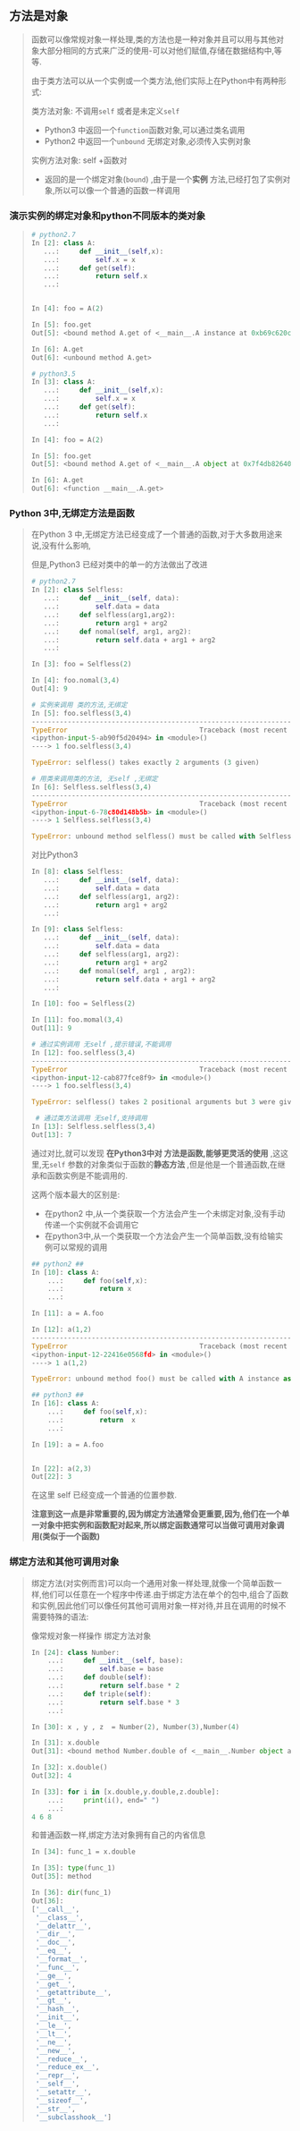 ## 方法是对象

> 函数可以像常规对象一样处理,类的方法也是一种对象并且可以用与其他对象大部分相同的方式来广泛的使用-可以对他们赋值,存储在数据结构中,等等.
>
> 由于类方法可以从一个实例或一个类方法,他们实际上在Python中有两种形式:
>
> 类方法对象: 不调用`self` 或者是未定义`self`
>
> * Python3 中返回一个`function`函数对象,可以通过类名调用
> * Python2 中返回一个`unbound` 无绑定对象,必须传入实例对象
>
> 实例方法对象: self +函数对
>
> * 返回的是一个绑定对象(`bound`) ,由于是一个**实例** 方法,已经打包了实例对象,所以可以像一个普通的函数一样调用

### 演示实例的绑定对象和python不同版本的类对象

> ```python
> # python2.7
> In [2]: class A:
>    ...:     def __init__(self,x):
>    ...:         self.x = x
>    ...:     def get(self):
>    ...:         return self.x
>    ...:
>
>
> In [4]: foo = A(2)
>
> In [5]: foo.get
> Out[5]: <bound method A.get of <__main__.A instance at 0xb69c620c>>
>
> In [6]: A.get
> Out[6]: <unbound method A.get>
> ```
>
> ```python
> # python3.5
> In [3]: class A:
>    ...:     def __init__(self,x):
>    ...:         self.x = x
>    ...:     def get(self):
>    ...:         return self.x
>    ...:
>
> In [4]: foo = A(2)
>
> In [5]: foo.get
> Out[5]: <bound method A.get of <__main__.A object at 0x7f4db8264048>>
>
> In [6]: A.get
> Out[6]: <function __main__.A.get>
> ```

### Python 3中,无绑定方法是函数

> 在Python 3 中,无绑定方法已经变成了一个普通的函数,对于大多数用途来说,没有什么影响,
>
> 但是,Python3 已经对类中的单一的方法做出了改进
>
> ```python
> # python2.7
> In [2]: class Selfless:
>    ...:     def __init__(self, data):
>    ...:         self.data = data
>    ...:     def selfless(arg1,arg2):
>    ...:         return arg1 + arg2
>    ...:     def nomal(self, arg1, arg2):
>    ...:         return self.data + arg1 + arg2
>    ...:
>
> In [3]: foo = Selfless(2)
>
> In [4]: foo.nomal(3,4)
> Out[4]: 9
>
> # 实例来调用 类的方法,无绑定
> In [5]: foo.selfless(3,4)
> ---------------------------------------------------------------------------
> TypeError                                 Traceback (most recent call last)
> <ipython-input-5-ab90f5d20494> in <module>()
> ----> 1 foo.selfless(3,4)
>
> TypeError: selfless() takes exactly 2 arguments (3 given)
>
> # 用类来调用类的方法, 无self ,无绑定
> In [6]: Selfless.selfless(3,4)
> ---------------------------------------------------------------------------
> TypeError                                 Traceback (most recent call last)
> <ipython-input-6-78c80d148b5b> in <module>()
> ----> 1 Selfless.selfless(3,4)
>
> TypeError: unbound method selfless() must be called with Selfless instance as first argument (got int instance instead)
> ```
>
> 对比Python3
>
> ```python
> In [8]: class Selfless:
>    ...:     def __init__(self, data):
>    ...:         self.data = data
>    ...:     def selfless(arg1, arg2):
>    ...:         return arg1 + arg2
>    ...:
>
> In [9]: class Selfless:
>    ...:     def __init__(self, data):
>    ...:         self.data = data
>    ...:     def selfless(arg1, arg2):
>    ...:         return arg1 + arg2
>    ...:     def momal(self, arg1 , arg2):
>    ...:         return self.data + arg1 + arg2
>    ...:
>
> In [10]: foo = Selfless(2)
>
> In [11]: foo.momal(3,4)
> Out[11]: 9
>
> # 通过实例调用 无self ,提示错误,不能调用
> In [12]: foo.selfless(3,4)
> ---------------------------------------------------------------------------
> TypeError                                 Traceback (most recent call last)
> <ipython-input-12-cab877fce8f9> in <module>()
> ----> 1 foo.selfless(3,4)
>
> TypeError: selfless() takes 2 positional arguments but 3 were given
>
>  # 通过类方法调用 无self,支持调用
> In [13]: Selfless.selfless(3,4)
> Out[13]: 7
> ```
>
> 通过对比,就可以发现 **在Python3中对 方法是函数,能够更灵活的使用** ,这这里,无`self` 参数的对象类似于函数的**静态方法** ,但是他是一个普通函数,在继承和函数实例是不能调用的.
>
> 这两个版本最大的区别是:
>
> * 在python2 中,从一个类获取一个方法会产生一个未绑定对象,没有手动传递一个实例就不会调用它
> * 在python3中,从一个类获取一个方法会产生一个简单函数,没有给输实例可以常规的调用
>
> ```python
> ## python2 ##
> In [10]: class A:
>     ...:     def foo(self,x):
>     ...:         return x
>     ...:
>
> In [11]: a = A.foo
>
> In [12]: a(1,2)
> ---------------------------------------------------------------------------
> TypeError                                 Traceback (most recent call last)
> <ipython-input-12-22416e0568fd> in <module>()
> ----> 1 a(1,2)
>
> TypeError: unbound method foo() must be called with A instance as first argument (got int instance instead)
>
> ## python3 ##
> In [16]: class A:
>     ...:     def foo(self,x):
>     ...:         return  x
>     ...:
>
> In [19]: a = A.foo
>
>
> In [22]: a(2,3)
> Out[22]: 3
> ```
>
> 在这里 self 已经变成一个普通的位置参数.
>
> **注意到这一点是非常重要的,因为绑定方法通常会更重要,因为,他们在一个单一对象中把实例和函数配对起来,所以绑定函数通常可以当做可调用对象调用(类似于一个函数)**

### 绑定方法和其他可调用对象

> 绑定方法(对实例而言)可以向一个通用对象一样处理,就像一个简单函数一样,他们可以任意在一个程序中传递.由于绑定方法在单个的包中,组合了函数和实例,因此他们可以像任何其他可调用对象一样对待,并且在调用的时候不需要特殊的语法: 
>
> 像常规对象一样操作 绑定方法对象
>
> ```python
> In [24]: class Number:
>     ...:     def __init__(self, base):
>     ...:         self.base = base
>     ...:     def double(self):
>     ...:         return self.base * 2
>     ...:     def triple(self):
>     ...:         return self.base * 3
>     ...:
>
> In [30]: x , y , z  = Number(2), Number(3),Number(4)
>
> In [31]: x.double
> Out[31]: <bound method Number.double of <__main__.Number object at 0x7f4db828fc18>>
>
> In [32]: x.double()
> Out[32]: 4
>
> In [33]: for i in [x.double,y.double,z.double]:
>     ...:     print(i(), end=" ")
>     ...:
> 4 6 8
> ```
>
> 和普通函数一样,绑定方法对象拥有自己的内省信息
>
> ```python
> In [34]: func_1 = x.double
>
> In [35]: type(func_1)
> Out[35]: method
>
> In [36]: dir(func_1)
> Out[36]:
> ['__call__',
>  '__class__',
>  '__delattr__',
>  '__dir__',
>  '__doc__',
>  '__eq__',
>  '__format__',
>  '__func__',
>  '__ge__',
>  '__get__',
>  '__getattribute__',
>  '__gt__',
>  '__hash__',
>  '__init__',
>  '__le__',
>  '__lt__',
>  '__ne__',
>  '__new__',
>  '__reduce__',
>  '__reduce_ex__',
>  '__repr__',
>  '__self__',
>  '__setattr__',
>  '__sizeof__',
>  '__str__',
>  '__subclasshook__']
> ```